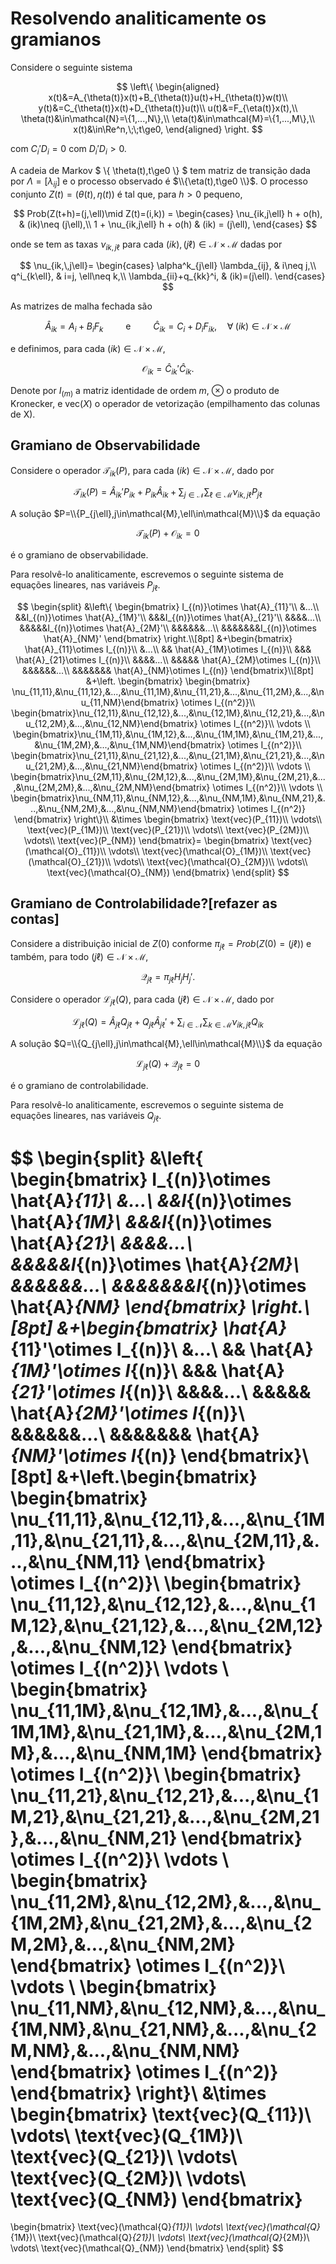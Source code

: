 <script>MathJax = {tex: {inlineMath: [['$', '$']]}, svg: {fontCache: 'global'}};</script>
<script type="text/javascript" id="MathJax-script" async src="https://cdn.jsdelivr.net/npm/mathjax@3/es5/tex-svg.js"> </script>

# Resolvendo analiticamente os gramianos

Considere o seguinte sistema

$$
\left\{
\begin{aligned}
x(t)&=A_{\theta(t)}x(t)+B_{\theta(t)}u(t)+H_{\theta(t)}w(t)\\
y(t)&=C_{\theta(t)}x(t)+D_{\theta(t)}u(t)\\
u(t)&=F_{\eta(t)}x(t),\\
\theta(t)&\in\mathcal{N}=\{1,...,N\},\\
\eta(t)&\in\mathcal{M}=\{1,...,M\},\\
x(t)&\in\Re^n,\;\;t\ge0,
\end{aligned}
\right.
$$

com $C_i'D_i=0$ com $D_i'D_i>0$.

A cadeia de Markov $ \\{ \theta(t),t\ge0 \\} $ tem matriz de transição dada por $\Lambda=[\lambda_{ij}]$ e o processo observado é $\\{\eta(t),t\ge0 \\}$. O processo conjunto $Z(t)=(\theta(t),\eta(t))$ é tal que, para $h>0$ pequeno,

$$
Prob(Z(t+h)=(j,\ell)\mid Z(t)=(i,k)) =
\begin{cases}
\nu_{ik,j\ell} h + o(h), & (ik)\neq (j\ell),\\
1 + \nu_{ik,j\ell} h + o(h) & (ik) = (j\ell),
\end{cases}
$$

onde se tem as taxas $\nu_{ik,j\ell}$ para cada $(ik),(j\ell)\in\mathcal{N}\times \mathcal{M}$ dadas por

$$
\nu_{ik,\,j\ell}=
\begin{cases}
\alpha^k_{j\ell} \lambda_{ij}, & i\neq j,\\
q^i_{k\ell}, & i=j, \ell\neq k,\\
\lambda_{ii}+q_{kk}^i, & (ik)=(j\ell).
\end{cases}
$$

As matrizes de malha fechada são

$$\hat{A}_{ik}=A_i+B_iF_k\qquad\mbox{ e }\qquad\hat{C}_{ik}=C_i+D_iF_{ik},\quad \forall\; (ik)\in\mathcal{N}\times\mathcal{M}$$

e definimos, para cada $(ik)\in\mathcal{N}\times\mathcal{M}$, 

$$\mathcal{O}_{ik}=\hat{C}_{ik}'\hat{C}_{ik}.$$

Denote por $I_{(m)}$ a matriz identidade de ordem $m$, $\otimes$ o produto de Kronecker, e $\text{vec}(X)$ o operador de vetorização (empilhamento das colunas de X).

## Gramiano de Observabilidade

Considere o operador $\mathcal{T}_{ik}(P)$, para cada $(ik)\in\mathcal{N}\times\mathcal{M}$, dado por

$$
\mathcal{T}_{ik}(P) = \hat{A}_{ik}'P_{ik} + P_{ik}\hat{A}_{ik} +
\sum_{j\in\mathcal{N}} \sum_{\ell\in\mathcal{M}} \nu_{ik,j\ell} P_{j\ell}
$$

A solução $P=\\{P_{j\ell},j\in\mathcal{M},\ell\in\mathcal{M}\\}$ da equação

$$
\mathcal{T}_{ik}(P) + \mathcal{O}_{ik} = 0
$$

é o gramiano de observabilidade.

Para resolvê-lo analiticamente, escrevemos o seguinte sistema de equações lineares, nas variáveis $P_{j\ell}$.

$$
\begin{split}
&\left\{
  \begin{bmatrix}
  I_{(n)}\otimes \hat{A}_{11}'\\
  &...\\
  &&I_{(n)}\otimes \hat{A}_{1M}'\\
  &&&I_{(n)}\otimes \hat{A}_{21}'\\
  &&&&...\\
  &&&&&I_{(n)}\otimes \hat{A}_{2M}'\\
  &&&&&&...\\
  &&&&&&&I_{(n)}\otimes \hat{A}_{NM}'
  \end{bmatrix}
\right.\\[8pt]
&+\begin{bmatrix}
\hat{A}_{11}\otimes I_{(n)}\\
  &...\\
  && \hat{A}_{1M}\otimes I_{(n)}\\
  &&& \hat{A}_{21}\otimes I_{(n)}\\
  &&&&...\\
  &&&&& \hat{A}_{2M}\otimes I_{(n)}\\
  &&&&&&...\\
  &&&&&&& \hat{A}_{NM}\otimes I_{(n)}
\end{bmatrix}\\[8pt]
&+\left.
  \begin{bmatrix}
\begin{bmatrix}
\nu_{11,11},&\nu_{11,12},&...,&\nu_{11,1M},&\nu_{11,21},&...,&\nu_{11,2M},&...,&\nu_{11,NM}\end{bmatrix}
\otimes I_{(n^2)}\\
\begin{bmatrix}\nu_{12,11},&\nu_{12,12},&...,&\nu_{12,1M},&\nu_{12,21},&...,&\nu_{12,2M},&...,&\nu_{12,NM}\end{bmatrix}
\otimes I_{(n^2)}\\
\vdots \\
\begin{bmatrix}\nu_{1M,11},&\nu_{1M,12},&...,&\nu_{1M,1M},&\nu_{1M,21},&...,&\nu_{1M,2M},&...,&\nu_{1M,NM}\end{bmatrix}
\otimes I_{(n^2)}\\
\begin{bmatrix}\nu_{21,11},&\nu_{21,12},&...,&\nu_{21,1M},&\nu_{21,21},&...,&\nu_{21,2M},&...,&\nu_{21,NM}\end{bmatrix}
\otimes I_{(n^2)}\\
\vdots \\
\begin{bmatrix}\nu_{2M,11},&\nu_{2M,12},&...,&\nu_{2M,1M},&\nu_{2M,21},&...,&\nu_{2M,2M},&...,&\nu_{2M,NM}\end{bmatrix}
\otimes I_{(n^2)}\\
\vdots \\
\begin{bmatrix}\nu_{NM,11},&\nu_{NM,12},&...,&\nu_{NM,1M},&\nu_{NM,21},&...,&\nu_{NM,2M},&...,&\nu_{NM,NM}\end{bmatrix}
\otimes I_{(n^2)}
\end{bmatrix}
\right\}\\
&\times
\begin{bmatrix}
\text{vec}(P_{11})\\
\vdots\\
\text{vec}(P_{1M})\\
\text{vec}(P_{21})\\
\vdots\\
\text{vec}(P_{2M})\\
\vdots\\
\text{vec}(P_{NM})
\end{bmatrix}=
\begin{bmatrix}
\text{vec}(\mathcal{O}_{11})\\
\vdots\\
\text{vec}(\mathcal{O}_{1M})\\
\text{vec}(\mathcal{O}_{21})\\
\vdots\\
\text{vec}(\mathcal{O}_{2M})\\
\vdots\\
\text{vec}(\mathcal{O}_{NM})
\end{bmatrix}
\end{split}
$$

## Gramiano de Controlabilidade?[refazer as contas]

Considere a distribuição inicial de $Z(0)$ conforme $\pi_{j\ell}=Prob(Z(0)=(j\ell))$ e também, para todo $(j\ell)\in\mathcal{N}\times\mathcal{M}$,

$$\mathcal{Q}_{j\ell}=\pi_{j\ell}H_jH_j'.$$

Considere o operador $\mathcal{L}_{j\ell}(Q)$, para cada $(j\ell)\in\mathcal{N}\times\mathcal{M}$, dado por

$$
\mathcal{L}_{j\ell}(Q) = \hat{A}_{j\ell}Q_{j\ell} + Q_{j\ell}\hat{A}_{j\ell}' +
\sum_{i\in\mathcal{N}} \sum_{k\in\mathcal{M}} \nu_{ik,j\ell} Q_{ik}
$$

A solução $Q=\\{Q_{j\ell},j\in\mathcal{M},\ell\in\mathcal{M}\\}$ da equação

$$
\mathcal{L}_{j\ell}(Q) + \mathcal{Q}_{j\ell} = 0
$$

é o gramiano de controlabilidade.

Para resolvê-lo analiticamente, escrevemos o seguinte sistema de equações lineares, nas variáveis $Q_{j\ell}$.

$$
\begin{split}
  &\left\{
    \begin{bmatrix}
      I_{(n)}\otimes \hat{A}_{11}\\
      &...\\
      &&I_{(n)}\otimes \hat{A}_{1M}\\
      &&&I_{(n)}\otimes \hat{A}_{21}\\
      &&&&...\\
      &&&&&I_{(n)}\otimes \hat{A}_{2M}\\
      &&&&&&...\\
      &&&&&&&I_{(n)}\otimes \hat{A}_{NM}
    \end{bmatrix}
  \right.\\[8pt]
  &+\begin{bmatrix}
    \hat{A}_{11}'\otimes I_{(n)}\\
      &...\\
      && \hat{A}_{1M}'\otimes I_{(n)}\\
      &&& \hat{A}_{21}'\otimes I_{(n)}\\
      &&&&...\\
      &&&&& \hat{A}_{2M}'\otimes I_{(n)}\\
      &&&&&&...\\
      &&&&&&& \hat{A}_{NM}'\otimes I_{(n)}
  \end{bmatrix}\\[8pt]
  &+\left.\begin{bmatrix}
      \begin{bmatrix}
        \nu_{11,11},&\nu_{12,11},&...,&\nu_{1M,11},&\nu_{21,11},&...,&\nu_{2M,11},&...,&\nu_{NM,11}
      \end{bmatrix}
      \otimes I_{(n^2)}\\
      \begin{bmatrix}
        \nu_{11,12},&\nu_{12,12},&...,&\nu_{1M,12},&\nu_{21,12},&...,&\nu_{2M,12},&...,&\nu_{NM,12}
      \end{bmatrix}
      \otimes I_{(n^2)}\\
      \vdots \\
      \begin{bmatrix}
         \nu_{11,1M},&\nu_{12,1M},&...,&\nu_{1M,1M},&\nu_{21,1M},&...,&\nu_{2M,1M},&...,&\nu_{NM,1M}
      \end{bmatrix}
      \otimes I_{(n^2)}\\
      \begin{bmatrix}
          \nu_{11,21},&\nu_{12,21},&...,&\nu_{1M,21},&\nu_{21,21},&...,&\nu_{2M,21},&...,&\nu_{NM,21}
      \end{bmatrix}
      \otimes I_{(n^2)}\\
      \vdots \\
      \begin{bmatrix}
          \nu_{11,2M},&\nu_{12,2M},&...,&\nu_{1M,2M},&\nu_{21,2M},&...,&\nu_{2M,2M},&...,&\nu_{NM,2M}
      \end{bmatrix}
      \otimes I_{(n^2)}\\
      \vdots \\
      \begin{bmatrix}
          \nu_{11,NM},&\nu_{12,NM},&...,&\nu_{1M,NM},&\nu_{21,NM},&...,&\nu_{2M,NM},&...,&\nu_{NM,NM}
      \end{bmatrix}
      \otimes I_{(n^2)}
    \end{bmatrix}
  \right\}\\
  &\times
  \begin{bmatrix}
      \text{vec}(Q_{11})\\
      \vdots\\
      \text{vec}(Q_{1M})\\
      \text{vec}(Q_{21})\\
      \vdots\\
      \text{vec}(Q_{2M})\\
      \vdots\\
      \text{vec}(Q_{NM})
  \end{bmatrix}
  =
  \begin{bmatrix}
      \text{vec}(\mathcal{Q}_{11})\\
      \vdots\\
      \text{vec}(\mathcal{Q}_{1M})\\
      \text{vec}(\mathcal{Q}_{21})\\
      \vdots\\
      \text{vec}(\mathcal{Q}_{2M})\\
      \vdots\\
      \text{vec}(\mathcal{Q}_{NM})
  \end{bmatrix}
\end{split}
$$
